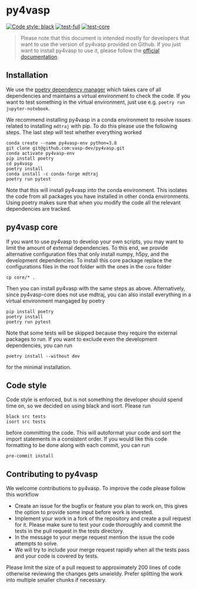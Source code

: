 # py4vasp

[![Code style: black](https://img.shields.io/badge/code%20style-black-000000.svg)](https://github.com/psf/black)
[![test-full](https://github.com/vasp-dev/py4vasp/actions/workflows/test_full.yml/badge.svg)](https://github.com/vasp-dev/py4vasp/actions/workflows/test_full.yml)
[![test-core](https://github.com/vasp-dev/py4vasp/actions/workflows/test_core.yml/badge.svg)](https://github.com/vasp-dev/py4vasp/actions/workflows/test_core.yml)

> Please note that this document is intended mostly for developers that want to use
> the version of py4vasp provided on Github. If you just want to install py4vasp to
> use it, please follow the [official documentation](https://vasp.at/py4vasp/latest).

## Installation

We use the [poetry dependency manager](https://python-poetry.org/) which takes care of
all dependencies and maintains a virtual environment to check the code. If you want to
test something in the virtual environment, just use e.g. `poetry run jupyter-notebook`.

We recommend installing py4vasp in a conda environment to resolve issues related to
installing `mdtraj` with pip. To do this please use the following steps. The last step
will test whether everything worked
~~~shell
conda create --name py4vasp-env python=3.8
git clone git@github.com:vasp-dev/py4vasp.git
conda activate py4vasp-env
pip install poetry
cd py4vasp
poetry install
conda install -c conda-forge mdtraj
poetry run pytest
~~~
Note that this will install py4vasp into the conda environment. This isolates the code
from all packages you have installed in other conda environments. Using poetry makes
sure that when you modify the code all the relevant dependencies are tracked.

## py4vasp core

If you want to use py4vasp to develop your own scripts, you may want to limit the amount
of external dependencies. To this end, we provide alternative configuration files that
only install numpy, h5py, and the development dependencies. To install this core package
replace the configurations files in the root folder with the ones in the `core` folder
~~~shell
cp core/* .
~~~
Then you can install py4vasp with the same steps as above. Alternatively, since
py4vasp-core does not use mdtraj, you can also install everything in a virtual environment
mangaged by poetry
~~~shell
pip install poetry
poetry install
poetry run pytest
~~~
Note that some tests will be skipped because they require the external packages to run.
If you want to exclude even the development dependencies, you can run
~~~shell
poetry install --without dev
~~~
for the minimal installation.

## Code style

Code style is enforced, but is not something the developer should spend time on, so we
decided on using black and isort. Please run
~~~shell
black src tests
isort src tests
~~~
before committing the code. This will autoformat your code and sort the import
statements in a consistent order. If you would like this code formatting to be done
along with each commit, you can run
~~~shell
pre-commit install
~~~

## Contributing to py4vasp

We welcome contributions to py4vasp. To improve the code please follow this workflow

* Create an issue for the bugfix or feature you plan to work on, this gives the option
  to provide some input before work is invested.
* Implement your work in a fork of the repository and create a pull request for it.
  Please make sure to test your code thoroughly and commit the tests in the pull
  request in the tests directory.
* In the message to your merge request mention the issue the code attempts to solve.
* We will try to include your merge request rapidly when all the tests pass and your
  code is covered by tests.

Please limit the size of a pull request to approximately 200 lines of code
otherwise reviewing the changes gets unwieldy. Prefer splitting the work into
multiple smaller chunks if necessary.
